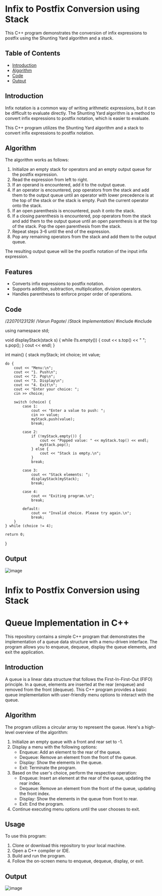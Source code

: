 # Infix to Postfix Conversion using Stack

This C++ program demonstrates the conversion of infix expressions to postfix using the Shunting Yard algorithm and a stack.

## Table of Contents

- [Introduction](#introduction)
- [Algorithm](#algorithm)
- [Code](#code)
- [Output](#output)
## Introduction

Infix notation is a common way of writing arithmetic expressions, but it can be difficult to evaluate directly. The Shunting Yard algorithm is a method to convert infix expressions to postfix notation, which is easier to evaluate.

This C++ program utilizes the Shunting Yard algorithm and a stack to convert infix expressions to postfix notation.

## Algorithm

The algorithm works as follows:
1. Initialize an empty stack for operators and an empty output queue for the postfix expression.
2. Read the expression from left to right.
3. If an operand is encountered, add it to the output queue.
4. If an operator is encountered, pop operators from the stack and add them to the output queue until an operator with lower precedence is at the top of the stack or the stack is empty. Push the current operator onto the stack.
5. If an open parenthesis is encountered, push it onto the stack.
6. If a closing parenthesis is encountered, pop operators from the stack and add them to the output queue until an open parenthesis is at the top of the stack. Pop the open parenthesis from the stack.
7. Repeat steps 3-6 until the end of the expression.
8. Pop any remaining operators from the stack and add them to the output queue.

The resulting output queue will be the postfix notation of the input infix expression.

## Features

- Converts infix expressions to postfix notation.
- Supports addition, subtraction, multiplication, division operators.
- Handles parentheses to enforce proper order of operations.

## Code
/*22070123129*/
/*Varun Pagote*/
/*Stack Implementation*/
#include <iostream>
#include <stack>

using namespace std;

void displayStack(stack<int> s) {
    while (!s.empty()) {
        cout << s.top() << " ";
        s.pop();
    }
    cout << endl;
}

int main() {
    stack<int> myStack;
    int choice;
    int value;

    do {
        cout << "Menu:\n";
        cout << "1. Push\n";
        cout << "2. Pop\n";
        cout << "3. Display\n";
        cout << "4. Exit\n";
        cout << "Enter your choice: ";
        cin >> choice;

        switch (choice) {
            case 1:
                cout << "Enter a value to push: ";
                cin >> value;
                myStack.push(value);
                break;

            case 2:
                if (!myStack.empty()) {
                    cout << "Popped value: " << myStack.top() << endl;
                    myStack.pop();
                } else {
                    cout << "Stack is empty.\n";
                }
                break;

            case 3:
                cout << "Stack elements: ";
                displayStack(myStack);
                break;

            case 4:
                cout << "Exiting program.\n";
                break;

            default:
                cout << "Invalid choice. Please try again.\n";
                break;
        }
    } while (choice != 4);

    return 0;
}

## Output

![image](https://github.com/Vrn24/Guest-Lecture/assets/112547439/adda7da6-47a2-4c13-b53f-0be7d4e113af)

# Infix to Postfix Conversion using Stack

# Queue Implementation in C++

This repository contains a simple C++ program that demonstrates the implementation of a queue data structure with a menu-driven interface. The program allows you to enqueue, dequeue, display the queue elements, and exit the application.

## Introduction

A queue is a linear data structure that follows the First-In-First-Out (FIFO) principle. In a queue, elements are inserted at the rear (enqueue) and removed from the front (dequeue). This C++ program provides a basic queue implementation with user-friendly menu options to interact with the queue.

## Algorithm

The program utilizes a circular array to represent the queue. Here's a high-level overview of the algorithm:

1. Initialize an empty queue with a front and rear set to -1.
2. Display a menu with the following options:
   - Enqueue: Add an element to the rear of the queue.
   - Dequeue: Remove an element from the front of the queue.
   - Display: Show the elements in the queue.
   - Exit: Terminate the program.
3. Based on the user's choice, perform the respective operation:
   - Enqueue: Insert an element at the rear of the queue, updating the rear index.
   - Dequeue: Remove an element from the front of the queue, updating the front index.
   - Display: Show the elements in the queue from front to rear.
   - Exit: End the program.
4. Continue executing menu options until the user chooses to exit.

## Usage

To use this program:

1. Clone or download this repository to your local machine.
2. Open a C++ compiler or IDE.
3. Build and run the program.
4. Follow the on-screen menu to enqueue, dequeue, display, or exit.

## Output

![image](https://github.com/Vrn24/Guest-Lecture/assets/112547439/b8b3e5ef-b6bd-4a71-ae93-fcd35c97b0e8)

